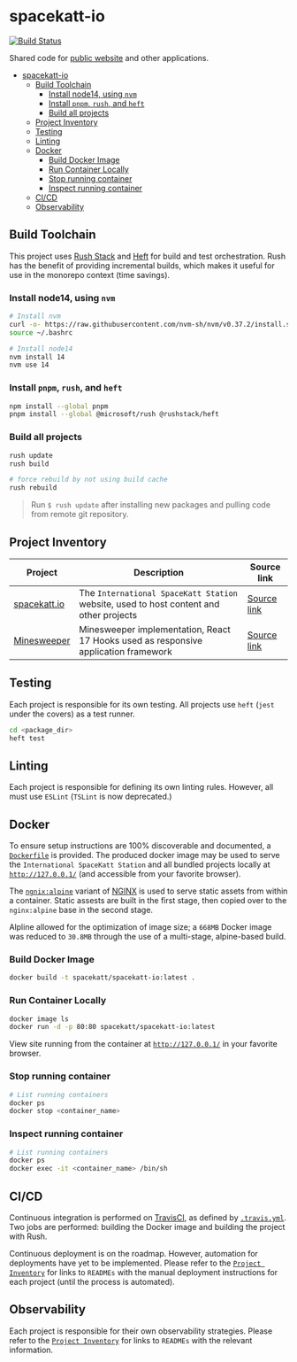 # spacekatt-io

[![Build Status](https://travis-ci.org/SpaceKatt/spacekatt-io.svg?branch=main)](https://travis-ci.org/SpaceKatt/spacekatt-io)

Shared code for [public website](https://spacekatt.io/) and other applications.

- [spacekatt-io](#spacekatt-io)
  - [Build Toolchain](#build-toolchain)
    - [Install node14, using `nvm`](#install-node14-using-nvm)
    - [Install `pnpm`, `rush`, and `heft`](#install-pnpm-rush-and-heft)
    - [Build all projects](#build-all-projects)
  - [Project Inventory](#project-inventory)
  - [Testing](#testing)
  - [Linting](#linting)
  - [Docker](#docker)
    - [Build Docker Image](#build-docker-image)
    - [Run Container Locally](#run-container-locally)
    - [Stop running container](#stop-running-container)
    - [Inspect running container](#inspect-running-container)
  - [CI/CD](#cicd)
  - [Observability](#observability)

## Build Toolchain

This project uses [Rush Stack](https://rushstack.io/) and [Heft](https://rushstack.io/pages/heft/overview/) for build and test orchestration. Rush has the benefit of providing incremental builds, which makes it useful for use in the monorepo context (time savings).

### Install node14, using `nvm`

```bash
# Install nvm
curl -o- https://raw.githubusercontent.com/nvm-sh/nvm/v0.37.2/install.sh | bash
source ~/.bashrc

# Install node14
nvm install 14
nvm use 14
```

### Install `pnpm`, `rush`, and `heft`

```bash
npm install --global pnpm
pnpm install --global @microsoft/rush @rushstack/heft
```

### Build all projects

```bash
rush update
rush build

# force rebuild by not using build cache
rush rebuild
```

> Run `$ rush update` after installing new packages and pulling code from remote git repository.

## Project Inventory

| Project                                              | Description                                                                            | Source link                       |
| ---------------------------------------------------- | -------------------------------------------------------------------------------------- | --------------------------------- |
| [spacekatt.io](https://spacekatt.io/)                | The `International SpaceKatt Station` website, used to host content and other projects | [Source link](./spacekatt-io)     |
| [Minesweeper](https://spacekatt.io/tech/minesweeper) | Minesweeper implementation, React 17 Hooks used as responsive application framework    | [Source link](./apps/minesweeper) |

## Testing

Each project is responsible for its own testing. All projects use `heft` (`jest` under the covers) as a test runner.

```bash
cd <package_dir>
heft test
```

## Linting

Each project is responsible for defining its own linting rules. However, all must use `ESLint` (`TSLint` is now deprecated.)

## Docker

To ensure setup instructions are 100% discoverable and documented, a [`Dockerfile`](./Dockerfile) is provided. The produced docker image may be used to serve the `International SpaceKatt Station` and all bundled projects locally at [`http://127.0.0.1/`](http://127.0.0.1/) (and accessible from your favorite browser).

The [`ngnix:alpine`](https://hub.docker.com/_/nginx) variant of [NGINX](https://www.nginx.com/) is used to serve static assets from within a container. Static assests are built in the first stage, then copied over to the `nginx:alpine` base in the second stage.

Alpline allowed for the optimization of image size; a `668MB` Docker image was reduced to `30.8MB` through the use of a multi-stage, alpine-based build.

### Build Docker Image

```bash
docker build -t spacekatt/spacekatt-io:latest .
```

### Run Container Locally

```bash
docker image ls
docker run -d -p 80:80 spacekatt/spacekatt-io:latest
```

View site running from the container at [`http://127.0.0.1/`](http://127.0.0.1/) in your favorite browser.

### Stop running container

```bash
# List running containers
docker ps
docker stop <container_name>
```

### Inspect running container

```bash
# List running containers
docker ps
docker exec -it <container_name> /bin/sh
```

## CI/CD

Continuous integration is performed on [TravisCI](https://travis-ci.org/github/SpaceKatt/spacekatt-io), as defined by [`.travis.yml`](.travis.yml). Two jobs are performed: building the Docker image and building the project with Rush.

Continuous deployment is on the roadmap. However, automation for deployments have yet to be implemented. Please refer to the [`Project Inventory`](https://github.com/SpaceKatt/spacekatt-io#project-inventory) for links to `READMEs` with the manual deployment instructions for each project (until the process is automated).

## Observability

Each project is responsible for their own observability strategies. Please refer to the [`Project Inventory`](https://github.com/SpaceKatt/spacekatt-io#project-inventory) for links to `READMEs` with the relevant information.
